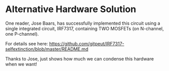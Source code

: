 # Alternative Hardware Solution

One reader, Jose Baars, has successfully implemented this circuit using a single integrated circuit, IRF7317, containing TWO MOSFETs (on N-channel, one P-channel).

For details see here: https://github.com/gitpeut/IRF7317-selfextinction/blob/master/README.md

Thanks to Jose, just shows how much we can condense this hardware when we want!

